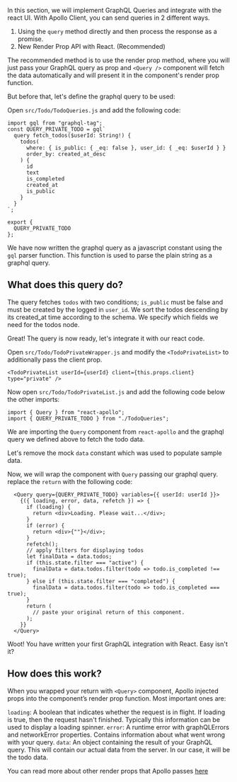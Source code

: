 In this section, we will implement GraphQL Queries and integrate with the react UI.
With Apollo Client, you can send queries in 2 different ways.

1. Using the `query` method directly and then process the response as a promise.
2. New Render Prop API with React. (Recommended)

The recommended method is to use the render prop method, where you will just pass your GraphQL query as prop and `<Query />` component will fetch the data automatically and will present it in the component's render prop function.

But before that, let's define the graphql query to be used:

Open `src/Todo/TodoQueries.js` and add the following code:

```
import gql from "graphql-tag";
const QUERY_PRIVATE_TODO = gql`
  query fetch_todos($userId: String!) {
    todos(
      where: { is_public: { _eq: false }, user_id: { _eq: $userId } }
      order_by: created_at_desc
    ) {
      id
      text
      is_completed
      created_at
      is_public
    }
  }
`;

export { 
  QUERY_PRIVATE_TODO
};
```

We have now written the graphql query as a javascript constant using the `gql` parser function. This function is used to parse the plain string as a graphql query.

What does this query do? 
------------------------
The query fetches `todos` with two conditions; `is_public` must be false and must be created by the logged in `user_id`. We sort the todos descending by its created_at time according to the schema. We specify which fields we need for the todos node.

Great! The query is now ready, let's integrate it with our react code.

Open `src/Todo/TodoPrivateWrapper.js` and modify the `<TodoPrivateList>` to additionally pass the client prop.

```
<TodoPrivateList userId={userId} client={this.props.client} type="private" />
```

Now open `src/Todo/TodoPrivateList.js` and add the following code below the other imports:

```
import { Query } from "react-apollo";
import { QUERY_PRIVATE_TODO } from "./TodoQueries";
```

We are importing the `Query` component from `react-apollo` and the graphql query we defined above to fetch the todo data.

Let's remove the mock `data` constant which was used to populate sample data.

Now, we will wrap the component with `Query` passing our graphql query. replace the `return` with the following code:

```
  <Query query={QUERY_PRIVATE_TODO} variables={{ userId: userId }}>
    {({ loading, error, data, refetch }) => {
      if (loading) {
        return <div>Loading. Please wait...</div>;
      }
      if (error) {
        return <div>{""}</div>;
      }
      refetch();
      // apply filters for displaying todos
      let finalData = data.todos;
      if (this.state.filter === "active") {
        finalData = data.todos.filter(todo => todo.is_completed !== true);
      } else if (this.state.filter === "completed") {
        finalData = data.todos.filter(todo => todo.is_completed === true);
      }
      return (
        // paste your original return of this component.
      );
    }}
  </Query>

```

Woot! You have written your first GraphQL integration with React. Easy isn't it?

How does this work?
-------------------
When you wrapped your return with `<Query>` component, Apollo injected props into the component’s render prop function. Most important ones are:

`loading`: A boolean that indicates whether the request is in flight. If loading is true, then the request hasn't finished. Typically this information can be used to display a loading spinner.
`error`: A runtime error with graphQLErrors and networkError properties. Contains information about what went wrong with your query.
`data`: An object containing the result of your GraphQL query. This will contain our actual data from the server. In our case, it will be the todo data.

You can read more about other render props that Apollo passes [here](https://www.apollographql.com/docs/react/essentials/queries.html#render-prop)






